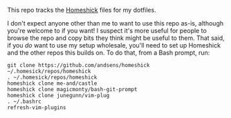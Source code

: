This repo tracks the [Homeshick][] files for my dotfiles.

I don't expect anyone other than me to want to use this repo as-is, although you're welcome to if you want!  I suspect it's more useful for people to browse the repo and copy bits they think might be useful to them.  That said, if you _do_ want to use my setup wholesale, you'll need to set up Homeshick and the other repos this builds on.  To do that, from a Bash prompt, run:

    git clone https://github.com/andsens/homeshick ~/.homesick/repos/homeshick
    . ~/.homesick/repos/homeshick
    homeshick clone me-and/castle
    homeshick clone magicmonty/bash-git-prompt
    homeshick clone junegunn/vim-plug
    . ~/.bashrc
    refresh-vim-plugins

[Homeshick]: https://github.com/andsens/homeshick
